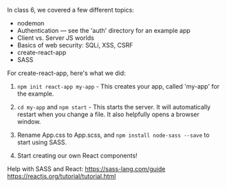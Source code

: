 In class 6, we covered a few different topics:
- nodemon
- Authentication — see the 'auth' directory for an example app
- Client vs. Server JS worlds
- Basics of web security: SQLi, XSS, CSRF
- create-react-app
- SASS

For create-react-app, here's what we did:
1. `npm init react-app my-app` - This creates your app, called 'my-app' for the example.

2. `cd my-app` and `npm start` - This starts the server. It will automatically restart when you change a file. It also helpfully opens a browser window.

3. Rename App.css to App.scss, and `npm install node-sass --save` to start using SASS. 

4. Start creating our own React components!

Help with SASS and React:
https://sass-lang.com/guide
https://reactjs.org/tutorial/tutorial.html
